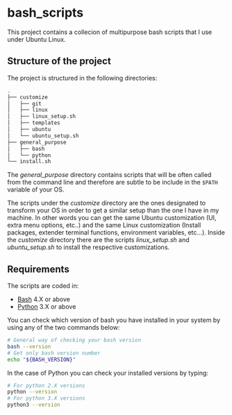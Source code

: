 # bash_scripts

This project contains a collecion of multipurpose bash scripts that I use under Ubuntu Linux.

## Structure of the project

The project is structured in the following directories:

```bash
.
├── customize
│   ├── git
│   ├── linux
│   ├── linux_setup.sh
│   ├── templates
│   ├── ubuntu
│   └── ubuntu_setup.sh
├── general_purpose
│   ├── bash
│   └── python
└── install.sh
```

The _general_purpose_ directory contains scripts that will be often called from the command line and therefore are subtle to be include in the `$PATH` variable of your OS.

The scripts under the _customize_ directory are the ones designated to transform your OS in order to get a similar setup than the one I have in my machine. In other words you can get the same Ubuntu customization (UI, extra menu options, etc..) and the same Linux customization (Install packages, extender terminal functions, environment variables, etc...). Inside the _customize_ directory there are the scripts _linux_setup.sh_ and _ubuntu_setup.sh_ to install the respective customizations.



## Requirements

The scripts are coded in:
 - [Bash](https://www.gnu.org/software/bash/) 4.X or above
 - [Python](https://www.python.org/) 3.X or above


You can check which version of bash you have installed in your system by using any of the two commands below:
```bash
# General way of checking your bash version
bash --version
# Get only bash version number
echo "${BASH_VERSION}"
```

In the case of Python you can check your installed versions by typing:
```bash
# For python 2.X versions
python --version
# For python 3.X versions
python3 --version
```

